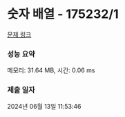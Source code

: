 # 숫자 배열 - 175232/1 

[문제 링크](https://level.goorm.io/exam/175232/%EC%88%AB%EC%9E%90-%EB%B0%B0%EC%97%B4/quiz/1) 

### 성능 요약

메모리: 31.64 MB, 시간: 0.06 ms

### 제출 일자

2024년 06월 13일 11:53:46

